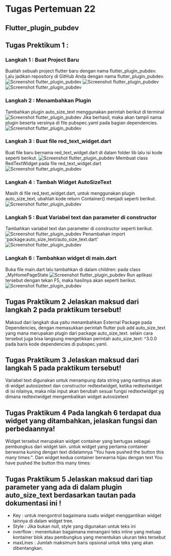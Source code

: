 # **Tugas Pertemuan 22**
## **Flutter_plugin_pubdev**
## Tugas Prektikum 1 :
 
### Langkah 1 : Buat Project Baru
Buatlah sebuah project flutter baru dengan nama flutter_plugin_pubdev. Lalu jadikan repository di GitHub Anda dengan nama flutter_plugin_pubdev.
![Screenshot flutter_plugin_pubdev](images/01.png)
![Screenshot flutter_plugin_pubdev](images/02.png)
![Screenshot flutter_plugin_pubdev](images/03.png)

### Langkah 2 : Menambahkan Plugin
Tambahkan plugin auto_size_text menggunakan perintah berikut di terminal
![Screenshot flutter_plugin_pubdev](images/04.png)
Jika berhasil, maka akan tampil nama plugin beserta versinya di file pubspec.yaml pada bagian dependencies.
![Screenshot flutter_plugin_pubdev](images/05.png)

### Langkah 3 : Buat file red_text_widget.dart
Buat file baru bernama red_text_widget.dart di dalam folder lib lalu isi kode seperti berikut.
![Screenshot flutter_plugin_pubdev](images/06.png)
Membuat class RedTextWidget pada file red_text_widget.dart
![Screenshot flutter_plugin_pubdev](images/07.png)

### Langkah 4 : Tambah Widget AutoSizeText
Masih di file red_text_widget.dart, untuk menggunakan plugin auto_size_text, ubahlah kode return Container() menjadi seperti berikut.
![Screenshot flutter_plugin_pubdev](images/08.png)

### Langkah 5 : Buat Variabel text dan parameter di constructor
Tambahkan variabel text dan parameter di constructor seperti berikut.
![Screenshot flutter_plugin_pubdev](images/09.png)
Penambahan import 'package:auto_size_text/auto_size_text.dart' 
![Screenshot flutter_plugin_pubdev](images/10.png)

### Langkah 6 : Tambahkan widget di main.dart
Buka file main.dart lalu tambahkan di dalam children: pada class _MyHomePageState
![Screenshot flutter_plugin_pubdev](images/11.png)
Run aplikasi tersebut dengan tekan F5, maka hasilnya akan seperti berikut.
![Screenshot flutter_plugin_pubdev](images/12.png)

## Tugas Praktikum 2 Jelaskan maksud dari langkah 2 pada praktikum tersebut!
Maksud dari langkah dua yaitu menambahkan External Package pada Dependencies, dengan memasukkan perintah flutter pub add auto_size_text yang mana merupakan plugin dari package auto_size_text. selain cara tersebut juga bisa langsung mengetikkan perintah auto_size_text: ^3.0.0 pada baris kode dependencies di pubspec.yaml.
## Tugas Praktikum 3 Jelaskan maksud dari langkah 5 pada praktikum tersebut!
Variabel text digunakan untuk menampung data string yang nantinya akan di widget autosizetext dan constructor redtextwidget, ketika redtextwidget di isi nilainya, maka nilai input akan berubah sesuai fungsi redtextwidget yg dimana redtextwidget mengembalikan widget autosizetext
## Tugas Praktikum 4 Pada langkah 6 terdapat dua widget yang ditambahkan, jelaskan fungsi dan perbedaannya!
Widget tersebut merupakan widget container yang bertugas sebagai pembungkus dari widget lain. untuk widget yang pertama container berwarna kuning dengan text didalamnya "You have pushed the button this many times:". Dan widget kedua container berwarna hijau dengan text You have pushed the button this many times:
## Tugas Praktikum 5 Jelaskan maksud dari tiap parameter yang ada di dalam plugin auto_size_text berdasarkan tautan pada dokumentasi ini !
* Key : untuk mengontrol bagaimana suatu widget menggantikan widget lainnya di dalam widget tree.
* Style : Jika bukan null, style yang digunakan untuk teks ini
* overflow : menentukan bagaimana menangani teks inline yang meluap kontainer blok atau pembungkus yang menentukan ukuran teks tersebut
* maxLines : Jumlah maksimum baris opsional untuk teks yang akan dibentangkan.


